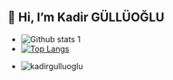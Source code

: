 ## 👋 Hi, I’m Kadir GÜLLÜOĞLU

- ![Github stats 1](https://github-readme-stats.vercel.app/api?username=kadirgulluoglu&show_icons=true&theme=gradient) 
- [![Top Langs](https://github-readme-stats.vercel.app/api/top-langs/?username=kadirgulluoglu&layout=compact)](https://github.com/anuraghazra/github-readme-stats)
- <p align="left"> <img src="https://komarev.com/ghpvc/?username=kadirgulluoglu&label=Profile%20views&color=0e75b6&style=flat" alt="kadirgulluoglu" /> </p>
<!---
kadirgulluoglu/kadirgulluoglu is a ✨ special ✨ repository because its `README.md` (this file) appears on your GitHub profile.
You can click the Preview link to take a look at your changes.
--->
